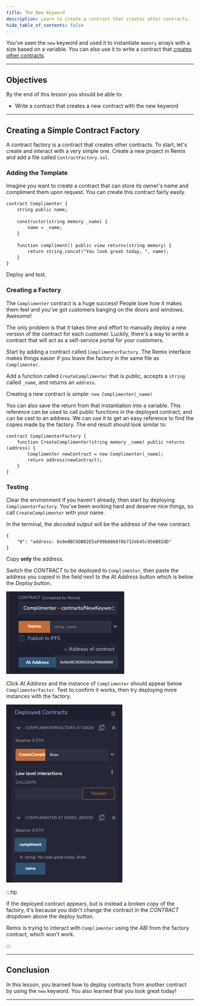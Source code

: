 ```yaml
---
title: The New Keyword
description: Learn to create a contract that creates other contracts.
hide_table_of_contents: false
---
```


You've seen the `new` keyword and used it to instantiate `memory` arrays with a size based on a variable. You can also use it to write a contract that [creates other contracts].

---

## Objectives

By the end of this lesson you should be able to:

- Write a contract that creates a new contract with the new keyword

---

## Creating a Simple Contract Factory

A contract factory is a contract that creates other contracts. To start, let's create and interact with a very simple one. Create a new project in Remix and add a file called `ContractFactory.sol`.

### Adding the Template

Imagine you want to create a contract that can store its owner's name and compliment them upon request. You can create this contract fairly easily.

```solidity
contract Complimenter {
    string public name;

    constructor(string memory _name) {
        name = _name;
    }

    function compliment() public view returns(string memory) {
        return string.concat("You look great today, ", name);
    }
}
```

Deploy and test.

### Creating a Factory

The `Complimenter` contract is a huge success! People love how it makes them feel and you've got customers banging on the doors and windows. Awesome!

The only problem is that it takes time and effort to manually deploy a new version of the contract for each customer. Luckily, there's a way to write a contract that will act as a self-service portal for your customers.

Start by adding a contract called `ComplimenterFactory`. The Remix interface makes things easier if you leave the factory in the same file as `Complimenter`.

Add a function called `CreateComplimenter` that is public, accepts a `string` called `_name`, and returns an `address`.

Creating a new contract is simple: `new Complimenter(_name)`

You can also save the return from that instantiation into a variable. This reference can be used to call public functions in the deployed contract, and can be cast to an address. We can use it to get an easy reference to find the copies made by the factory. The end result should look similar to:

```solidity
contract ComplimenterFactory {
    function CreateComplimenter(string memory _name) public returns (address) {
        Complimenter newContract = new Complimenter(_name);
        return address(newContract);
    }
}
```

### Testing

Clear the environment if you haven't already, then start by deploying `ComplimenterFactory`. You've been working hard and deserve nice things, so call `CreateComplimenter` with your name.

In the terminal, the _decoded output_ will be the address of the new contract.

```text
{
	"0": "address: 0x9e0BC6DB02E5aF99b8868f0b732eb45c956B92dD"
}
```

Copy **only** the address.

Switch the _CONTRACT_ to be deployed to `Complimenter`, then paste the address you copied in the field next to the _At Address_ button which is below the _Deploy_ button.

![At address button](../../assets/images/new-keyword/at-address.png)

Click _At Address_ and the instance of `Complimenter` should appear below `ComplimenterFactor`. Test to confirm it works, then try deploying more instances with the factory.

![Deployed](../../assets/images/new-keyword/deployed.png)

:::tip

If the deployed contract appears, but is instead a broken copy of the factory, it's because you didn't change the contract in the _CONTRACT_ dropdown above the deploy button.

Remix is trying to interact with `Complimenter` using the _ABI_ from the factory contract, which won't work.

:::

---

## Conclusion

In this lesson, you learned how to deploy contracts from another contract by using the `new` keyword. You also learned that you look great today!

---

[creates other contracts]: https://docs.soliditylang.org/en/v0.8.17/control-structures.html?#creating-contracts-via-new
